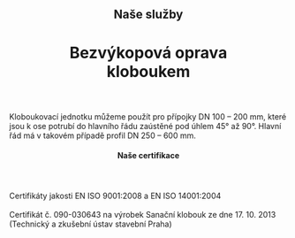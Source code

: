 <header class="page-header page-header--centered">
    <h2 class="page-header__subtitle">Naše služby</h2>
    <h1 class="page-header__title">Bezvýkopová oprava<br>kloboukem</h1>
</header>

<section class="section section--wide section--centered">
    <InfoBox
      title="Bezvýkopová oprava kloboukem"
      text="Kloboukem opravujeme netěsnosti v místě, kde se přípojka napojuje na hlavní řád. Tento druh opravy se hodí pro řešení jak netěsnosti způsobené nedosazenou spojkou, tak netěsnosti vzniklé kvůli neodbornému napojení výseku. Pozitivní dlouhodobé zkušenosti zákazníků Vám zaručují renovaci přípojek na nejvyšší úrovni."
      imageUrl="/img/sluzby/monitoring-a-lokalni-opravy/lokalni-opravy/kloboukem/1.png"
      :imageLeft="true"
      :imageBig="true"
      :isBlue="true"
    />
</section>

<section class="page-paragraph">
    <main class="page-paragraph__content">
        <p class="page-paragraph__text">Kloboukovací jednotku můžeme použít pro přípojky DN 100 – 200 mm, které jsou k ose potrubí do hlavního řádu zaústěné pod úhlem 45° až 90°. Hlavní řád má v takovém případě profil DN 250 – 600 mm.</p>
    </main>
</section>

<header class="page-header page-header--centered page-header--bottom-margin-small">
    <h4 class="page-header__paragraph-title">Naše certifikace</h4>
</header>

<section class="page-paragraph page-paragraph--with-title">
    <main class="page-paragraph__content">
        <p class="page-paragraph__text">Certifikáty jakosti EN ISO 9001:2008 a EN ISO 14001:2004<br/><br/>Certifikát č. 090-030643 na výrobek Sanační klobouk ze dne 17. 10. 2013 (Technický a zkušební ústav stavební Praha)</p>
    </main>
</section>

<section class="image-preview image-preview--double">
    <main class="image-preview__content">
        <img class="image-preview__img" src="/img/frontpage/1.png" alt=""/>
        <img class="image-preview__img" src="/img/frontpage/1.png" alt=""/>
    </main>
</section>

<section class="image-preview image-preview--double">
    <main class="image-preview__content">
        <img class="image-preview__img" src="/img/frontpage/1.png" alt=""/>
        <img class="image-preview__img" src="/img/frontpage/1.png" alt=""/>
    </main>
</section>

<Contact/>